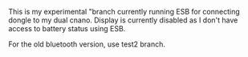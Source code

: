 This is my experimental "branch currently running ESB for connecting dongle to my dual cnano. Display is currently disabled as I don't have access to battery status using ESB. 

For the old bluetooth version, use test2 branch. 
